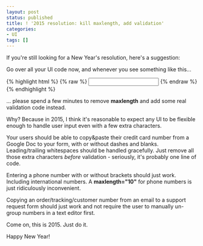 ```yaml
---
layout: post
status: published
title: ! '2015 resolution: kill maxlength, add validation'
categories:
- UI
tags: []
---
```

If you're still looking for a New Year's resolution, here's a suggestion: 

Go over all your UI code now, and whenever you see something like this...

{% highlight html %} 
{% raw %}
<input id="credit-card-number" maxlength="16">
{% endraw %}
{% endhighlight %}

... please spend a few minutes to remove **maxlength** and add some real validation code instead. 

Why? Because in 2015, I think it's reasonable to expect any UI to be flexible enough to handle user input even with a few extra characters. 

Your users should be able to copy&paste their credit card number from a Google Doc to your form, with or without dashes and blanks. Leading/trailing whitespaces should be handled gracefully. Just remove all those extra characters *before* validation - seriously, it's probably one line of code.

Entering a phone number with or without brackets should just work. Including international numbers. A **maxlength="10"** for phone numbers is just ridiculously inconvenient.

Copying an order/tracking/customer number from an email to a support request form should just work and not require the user to manually un-group numbers in a text editor first. 

Come on, this is 2015. Just do it.

Happy New Year!




